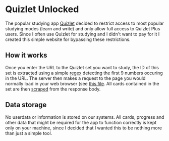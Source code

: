# Quizlet Unlocked

The popular studying app [Quizlet](ttps://quizlet.com) decided to restrict access to most popular 
studying modes (learn and write) and only allow full access to Quizlet Plus users. Since I often use
Quizlet for studying and I didn't want to pay for it I created this simple website for bypassing these restrictions.

## How it works
Once you enter the URL to the Quizlet set you want to study, the ID of this set is extracted using a simple [regex](https://en.wikipedia.org/wiki/Regular_expression)
detecting the first 9 numbers occuring in the URL. The server then makes a request to the page you would normally load 
in your web browser (see [this file](https://github.com/tjallingf/quizlet-unlocked/blob/master/assets/php/Quizlet/Sets.php). All cards contained in the set are then [scraped](https://en.wikipedia.org/wiki/Web_scraping) from the response body.

## Data storage
No userdata or information is stored on our systems. All cards, progress and other data that might be required for the app to 
function correctly is kept only on your machine, since I decided that I wanted this to be nothing more than just a simple tool.
